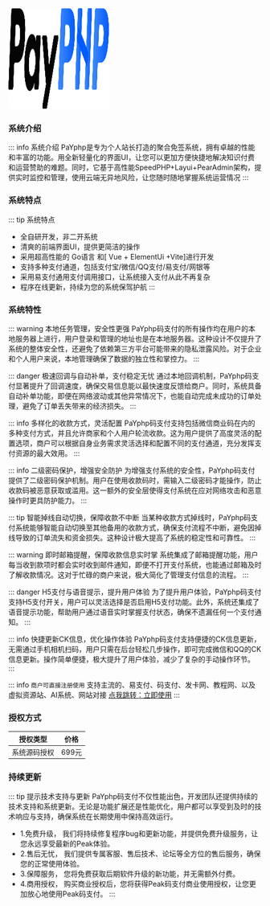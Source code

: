 <img src="/logo.svg" alt="PaYphp Logo" width="200" height="200">


### 系统介绍
::: info 系统介绍
PaYphp是专为个人站长打造的聚合免签系统，拥有卓越的性能和丰富的功能。用全新轻量化的界面UI，让您可以更加方便快捷地解决知识付费和运营赞助的难题。同时，它基于高性能SpeedPHP+Layui+PearAdmin架构，提供实时监控和管理，使用云端无异地风险，让您随时随地掌握系统运营情况
:::


### 系统特点
::: tip 系统特点
- 全自研开发，非二开系统
- 清爽的前端界面UI，提供更简洁的操作
- 采用超高性能的 Go语言 和[ Vue + ElementUi +Vite]进行开发
- 支持多种支付通道，包括支付宝/微信/QQ支付/易支付/网银等
- 采用易支付通用支付调用接口，让系统接入支付从此不再复杂
- 程序在线更新，持续为您的系统保驾护航
:::


### 系统特性
::: warning 本地任务管理，安全性更强
PaYphp码支付的所有操作均在用户的本地服务器上进行，用户登录和管理的地址也是在本地服务器。这种设计不仅提升了系统的整体安全性，还避免了依赖第三方平台可能带来的隐私泄露风险。对于企业和个人用户来说，本地管理确保了数据的独立性和掌控力。
:::


::: danger 极速回调与自动补单，支付稳定无忧
通过本地回调机制，PaYphp码支付显著提升了回调速度，确保交易信息能以最快速度反馈给商户。同时，系统具备自动补单功能，即便在网络波动或其他异常情况下，也能自动完成未成功的订单处理，避免了订单丢失带来的经济损失。
:::

::: info 多样化的收款方式，灵活配置
PaYphp码支付支持包括微信商业码在内的多种支付方式，并且允许商家和个人用户轮流收款。这为用户提供了高度灵活的配置选项，商户可以根据自身业务需求灵活选择和配置不同的支付通道，充分发挥支付资源的最大效用。
:::

::: info 二级密码保护，增强安全防护
为增强支付系统的安全性，PaYphp码支付提供了二级密码保护机制。用户在使用收款码时，需输入二级密码才能操作，防止收款码被恶意获取或滥用。这一额外的安全层使得支付系统在应对网络攻击和恶意操作时更具防护能力。
:::

::: tip 智能掉线自动切换，保障收款不中断
当某种收款方式掉线时，PaYphp码支付系统能够智能自动切换至其他备用的收款方式，确保支付流程不中断，避免因掉线导致的订单流失和资金损失。这种设计极大提高了系统的稳定性和可靠性。
:::

::: warning 即时邮箱提醒，保障收款信息实时掌
系统集成了邮箱提醒功能，用户每当收到款项时都会实时收到邮件通知，即便不打开支付系统，也能通过邮箱及时了解收款情况。这对于忙碌的商户来说，极大简化了管理支付信息的流程。
:::

::: danger H5支付与语音提示，提升用户体验
为了提升用户体验，PaYphp码支付支持H5支付开关，用户可以灵活选择是否启用H5支付功能。此外，系统还集成了语音提示功能，帮助用户通过语音实时掌握支付状态，确保不遗漏任何一个支付通知。
:::

::: info 快捷更新CK信息，优化操作体验
PaYphp码支付支持便捷的CK信息更新，无需通过手机相机扫码，用户只需在后台轻松几步操作，即可完成微信和QQ的CK信息更新。操作简单便捷，极大提升了用户体验，减少了复杂的手动操作环节。
:::

::: info `商户可直接注册使用`
支持主流的、易支付、码支付、发卡网、教程网、以及虚拟资源站、AI系统、网站对接
 [点我跳转：立即使用](https://merch.PaYphp.cn)
:::



### 授权方式
| 授权类型 | 价格 |
| ------------- | --------------- |
| 系统源码授权    | 699元|




### 持续更新
::: tip 提示技术支持与更新
PaYphp码支付不仅性能出色，开发团队还提供持续的技术支持和系统更新。无论是功能扩展还是性能优化，用户都可以享受到及时的技术响应与支持，确保系统在长期使用中保持高效运行。

- 1.免费升级， 我们将持续修复程序bug和更新功能，并提供免费升级服务，让您永远享受最新的Peak体验。
- 2.售后无忧， 我们提供专属客服、售后技术、论坛等全方位的售后服务，确保您的正常使用体验。
- 3.保障服务， 您将免费获取后期软件升级的新功能，并无需额外付费。
- 4.商用授权， 购买商业授权后，您将获得Peak码支付商业使用授权，让您更加放心地使用Peak码支付。
:::


